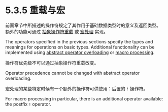 # 5.3.5 重载与宏



前面章节中所描述的操作符规定了其作用于基础数据类型时的意义及返回类型。
额外的功能可通过 [抽象操作符重载](https://haxe.org/manual/types-abstract-operator-overloading.html) 或 [宏处理](https://haxe.org/manual/macro.html) 实现。

The operators specified in the previous sections specify the types and meanings for operations on basic types. Additional functionality can be implemented using [abstract operator overloading](https://haxe.org/manual/types-abstract-operator-overloading.html) or [macro processing](https://haxe.org/manual/macro.html).



操作符优先级不可以通过抽象操作符重载改变。

Operator precedence cannot be changed with abstract operator overloading.



宏处理的某些特定时候有一个额外的操作符可供使用：后置的 `!` 操作符。

For macro processing in particular, there is an additional operator available: the postfix `!` operator.

